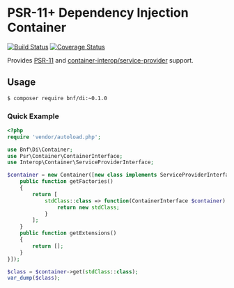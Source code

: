 # PSR-11+ Dependency Injection Container

[![Build Status](https://api.travis-ci.org/bnf/di.png)](https://travis-ci.org/bnf/di)
[![Coverage Status](https://coveralls.io/repos/github/bnf/di/badge.svg)](https://coveralls.io/github/bnf/di)


Provides [PSR-11](www.php-fig.org/psr/psr-11/) and
[container-interop/service-provider](https://github.com/container-interop/service-provider) support.

## Usage

```sh
$ composer require bnf/di:~0.1.0
```

### Quick Example

```php
<?php
require 'vendor/autoload.php';

use Bnf\Di\Container;
use Psr\Container\ContainerInterface;
use Interop\Container\ServiceProviderInterface;

$container = new Container([new class implements ServiceProviderInterface {
    public function getFactories()
    {
        return [
            stdClass::class => function(ContainerInterface $container) {
                return new stdClass;
            }
        ];
    }
    public function getExtensions()
    {
        return [];
    }
}]);

$class = $container->get(stdClass::class);
var_dump($class);
```
